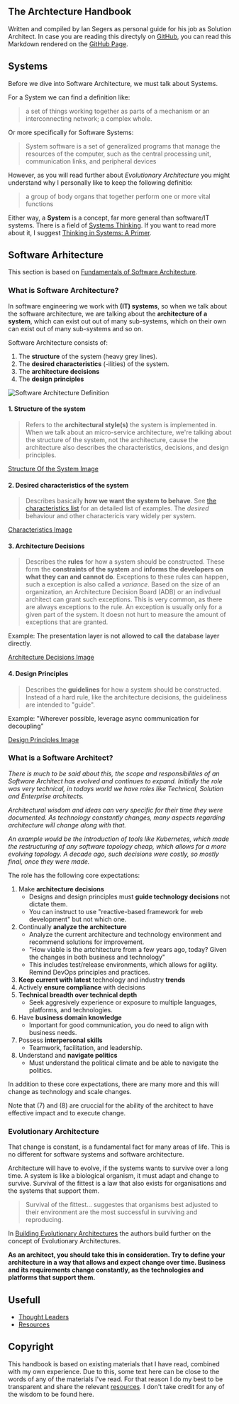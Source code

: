 ## The Archtecture Handbook

Written and compiled by Ian Segers as personal guide for his job as Solution Architect.
In case you are reading this directyly on [GitHub](https://github.com/SegersIan/architecture-handbook), you can read this Markdown rendered on the [GitHub Page](https://segersian.github.io/architecture-handbook/).

## Systems

Before we dive into Software Architecture, we must talk about Systems.

For a System we can find a definition like:

> a set of things working together as parts of a mechanism or an interconnecting network; a complex whole.

Or more specifically for Software Systems:

> System software is a set of generalized programs that manage the resources of the computer, such as the central processing unit, communication links, and peripheral devices

However, as you will read further about *Evolutionary Architecture* you might understand why I personally like to keep the following definitio:

> a group of body organs that together perform one or more vital functions

Either way, a **System** is a concept, far more general than software/IT systems. There is a field of [Systems Thinking](https://en.wikipedia.org/wiki/Systems_thinking). If you want to read more about it, I suggest [Thinking in Systems: A Primer](https://en.wikipedia.org/wiki/Thinking_In_Systems:_A_Primer).

## Software Arhitecture

This section is based on [Fundamentals of Software Architecture](https://fundamentalsofsoftwarearchitecture.com/).

### What is Software Architecture?

In software engineering we work with **(IT) systems**, so when we talk about the software architecture, we are talking about the **architecture of a system**, which can exist out out of many sub-systems, which on their own can exist out of many sub-systems and so on.

Software Architecture consists of:
1. The **structure** of the system (heavy grey lines).
2. The **desired characteristics** (-ilities) of the system.
3. The **architecture decisions**
4. The **design principles**

![Software Architecture Definition](https://fundamentalsofsoftwarearchitecture.com/images/book/fosa_0102.png)

#### 1. Structure of the system

> Refers to the **architectural style(s)** the system is implemented in. 
> When we talk about an micro-service architecture, we're talking about the structure of the system, not the architecture, cause the architecture also describes the characteristics, decisions, and design principles.

[Structure Of the System Image](https://fundamentalsofsoftwarearchitecture.com/images/book/fosa_0103.png)

#### 2. Desired characteristics of the system

> Describes basically **how we want the system to behave**. See [the characteristics list](architecture-characteristics.md) for an detailed list of examples. The *desired* behaviour and other charactericis vary widely per system.

[Characteristics Image](https://fundamentalsofsoftwarearchitecture.com/images/book/fosa_0104.png)

#### 3. Architecture Decisions

>Describes the **rules** for how a system should be constructed. These form the **constraints of the system** and **informs the developers on what they can and cannot do**.
>Exceptions to these rules can happen, such a exception is also called a *variance*. Based on the size of an organization, an Architecture Decision Board (ADB) or an indivdual architect can grant such exceptions. This is very common, as there are always exceptions to the rule. An exception is usually only for a given part of the system. It doesn not hurt to measure the amount of exceptions that are granted.

Example: The presentation layer is not allowed to call the database layer directly.

[Architecture Decisions Image](https://fundamentalsofsoftwarearchitecture.com/images/book/fosa_0105.png)

#### 4. Design Principles

>Describes the **guidelines** for how a system should be constructed. Instead of a hard rule, like the architecture decisions, the guideliness are intended to "guide".

Example: "Wherever possible, leverage async communication for decoupling"

[Design Principles Image](https://fundamentalsofsoftwarearchitecture.com/images/book/fosa_0106.png)

### What is a Software Architect?

*There is much to be said about this, the scope and responsibilities of an Software Architect has evolved and continues to expand. Initially the role was very technical, in todays world we have roles like Technical, Solution and Enterprise architects.*

*Architectural wisdom and ideas can very specific for their time they were documented. As technology constantly changes, many aspects regarding architecture will change along with that.*

*An example would be the introduction of tools like Kubernetes, which made the restructuring of any software topology cheap, which allows for a more evolving topology. A decade ago, such decisions were costly, so mostly final, once they were made.*

The role has the following core expectations:
1. Make **architecture decisions**
    * Designs and design principles must **guide technology decisions** not dictate them.
    * You can instruct to use "reactive-based framework for web development" but not which one.
2. Continually **analyze the architecture**
    * Analyze the current architecture and technology environment and recommend solutions for improvement.
    * "How viable is the artchitecture from a few years ago, today? Given the changes in both business and technology"
    * This includes test/release environments, which allows for agility. Remind DevOps principles and practices.
3. **Keep current with latest** technology and industry **trends**
4. Actively **ensure compliance** with decisions
5. **Technical breadth over technical depth**
    * Seek aggresively experience or exposure to multiple languages, platforms, and technologies.
6. Have **business domain knowledge**
    * Important for good communication, you do need to align with business needs.
7. Possess **interpersonal skills**
    * Teamwork, facilitation, and leadership.
8. Understand and **navigate politics**
    * Must understand the political climate and be able to navigate the politics.

In addition to these core expectations, there are many more and this will change as technology and scale changes.

Note that (7) and (8) are cruccial for the ability of the architect to have effective impact and to execute change.

### Evolutionary Architecture

That change is constant, is a fundamental fact for many areas of life. This is no different for software systems and software architecture. 

Architecture will have to evolve, if the systems wants to survive over a long time. A system is like a biological organism, it must adapt and change to survive. Survival of the fittest is a law that also exists for organisations and the systems that support them.

> Survival of the fittest... suggestes that organisms best adjusted to their environment are the most successful in surviving and reproducing.

In [Building Evolutionary Architectures](https://www.oreilly.com/library/view/building-evolutionary-architectures/9781491986356/) the authors build further on the concept of Evolutionary Architectures.

**As an architect, you should take this in consideration. Try to define your architecture in a way that allows and expect change over time. Business and its requirements change constantly, as the technologies and platforms that support them.**

## Usefull

* [Thought Leaders](thought-leaders.md)
* [Resources](resources.md)

## Copyright

This handbook is based on existing materials that I have read, combined with my own experience. Due to this, some text here can be close to the words of any of the materials I've read. For that reason I do my best to be transparent and share the relevant [resources](resources.md). I don't take credit for any of the wisdom to be found here.